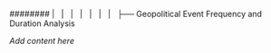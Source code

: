 ######## |   |   |   |   |   |   |   ├── Geopolitical Event Frequency and Duration Analysis

*Add content here*